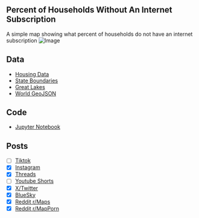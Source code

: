 ## Percent of Households Without An Internet Subscription
A simple map showing what percent of households do not have an internet subscription
![Image](https://drive.google.com/uc?export=view&id=1vQDKbN93BSj_Ci97PIDW1wcx1lXRilr0)

## Data
* [Housing Data](https://data.census.gov/table/ACSST5Y2023.S2801?q=internet&g=010XX00US$0400000)
* [State Boundaries](https://www.census.gov/geographies/mapping-files/time-series/geo/carto-boundary-file.html)
* [Great Lakes](https://usicecenter.gov/Products/GreatLakesData)
* [World GeoJSON](https://public.opendatasoft.com/explore/dataset/world-administrative-boundaries/export/?flg=en-us)

## Code
* [Jupyter Notebook](FormatData.ipynb)

## Posts
- [ ] [Tiktok]()
- [x] [Instagram](https://www.instagram.com/p/DJMxyudvo1u/)
- [x] [Threads](https://www.threads.com/@vinemapper/post/DJMxzNGP_hT)
- [ ] [Youtube Shorts]()
- [x] [X/Twitter](https://x.com/VineMapper/status/1918718022782517500)
- [x] [BlueSky](https://bsky.app/profile/vinemapper.bsky.social/post/3lobu52k2622o)
- [x] [Reddit r/Maps](https://www.reddit.com/r/Maps/comments/1kdy5jp/percent_of_households_without_an_internet/)
- [x] [Reddit r/MapPorn](https://www.reddit.com/r/MapPorn/comments/1kdy5p1/percent_of_households_without_an_internet/)
